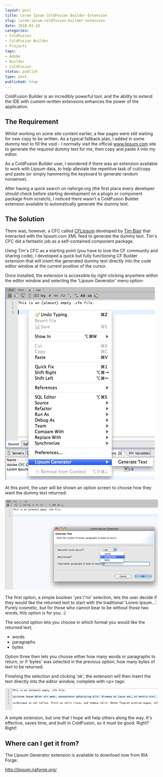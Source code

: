 ```yaml
---
layout: post
title: Lorem Ipsum ColdFusion Builder Extension
slug: lorem-ipsum-coldfusion-builder-extension
date: 2010-03-18
categories:
- ColdFusion
- ColdFusion Builder
- Projects
tags:
- Adobe
- Builder
- ColdFusion
status: publish
type: post
published: true
---
```

<p>ColdFusion Builder is an incredibly powerful tool, and the ability to extend the IDE with custom-written extensions enhances the power of the application.</p>
<h2>The Requirement</h2>
<p>Whilst working on some site content earlier, a few pages were still waiting for new copy to be written. As a typical fallback plan, I added in some dummy text to fill the void - I normally visit the official <a title="Visit the lipsum.com" href="http://www.lipsum.com/" target="_blank">www.lipsum.com</a> site to generate the required dummy text for me, then copy and paste it into my editor.</p>
<p>As a ColdFusion Builder user, I wondered if there was an extension available to work with Lipsum data, to help alleviate the repetitive task of cut/copy and paste (or simply hammering the keyboard to generate random nonsense).</p>
<p>After having a quick search on riaforge.org (the first place every developer should check before starting development on a plugin or component package from scratch), I noticed there wasn't a ColdFusion Builder extension available to automatically generate the dummy text.</p>
<h2>The Solution</h2>
<p>There was, however, a CFC called <a title="Download CFLipsum from riaforge.org" href="http://cflipsum.riaforge.org/" target="_blank">CFLipsum</a> developed by <a title="Visit Tim's site" href="http://tim.bla.ir/" target="_blank">Tim Blair</a> that interacted with the lipsum.com XML feed to generate the dummy text. Tim's CFC did a fantastic job as a self-contained component package.</p>
<p>Using Tim's CFC as a starting point (you have to love the CF community and sharing code), I developed a quick but fully functioning CF Builder extension that will insert the generated dummy text directly into the code editor window at the current position of the cursor.</p>
<p>Once installed, the extension is accessible by right-clicking anywhere within the editor window and selecting the 'Lipsum Generator' menu option:</p>
<p><img title="lipsumGen_contextMenu" src="/assets/uploads/2010/03/lipsumGen_contextMenu.gif" alt="lipsumGen_contextMenu" /></p>
<p>At this point, the user will be shown an option screen to choose how they want the dummy text returned:</p>
<p><img title="lipsumGen_optionMenu" src="/assets/uploads/2010/03/lipsumGen_optionMenu.gif" alt="lipsumGen_optionMenu" /></p>
<p>The first option, a simple boolean 'yes'/'no' selection, lets the user decide if they would like the returned text to start with the traditional 'Lorem Ipsum...'. Purely cosmetic, but for those who cannot bear to be without those two words, this option is for you. :)</p>
<p>The second option lets you choose in which format you would like the returned text;</p>
<ul>
<li>words</li>
<li>paragraphs</li>
<li>bytes</li>
</ul>
<p>Option three then lets you choose either how many words or paragraphs to return, or if 'bytes' was selected in the previous option, how many bytes of text to be returned.</p>
<p>Finishing the selection and clicking 'ok', the extension will then insert the text directly into the editor window, complete with &lt;p&gt; tags:</p>
<p><img title="lipsumGen_addedText" src="/assets/uploads/2010/03/lipsumGen_addedText.gif" alt="lipsumGen_addedText" /></p>
<p>A simple extension, but one that I hope will help others along the way. It's effective, saves time, and built in ColdFusion, so it must be good. Right? Right!</p>
<h2>Where can I get it from?</h2>
<p>The Lipsum Generator extension is available to download now from RIA Forge:</p>
<p><a href="http://lipsum.riaforge.org/">http://lipsum.riaforge.org/</a></p>
